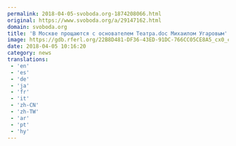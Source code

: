 ```yaml
---
permalink: 2018-04-05-svoboda.org-1874208066.html
original: https://www.svoboda.org/a/29147162.html
domain: svoboda.org
title: 'В Москве прощаются с основателем Театра.doc Михаилом Угаровым'
image: https://gdb.rferl.org/22B8D481-DF36-43ED-91DC-766CC05CE8A5_cx0_cy14_cw0_w1200_r1_s.jpg
date: 2018-04-05 10:16:20
category: news
translations: 
 - 'en'
 - 'es'
 - 'de'
 - 'ja'
 - 'fr'
 - 'it'
 - 'zh-CN'
 - 'zh-TW'
 - 'ar'
 - 'pt'
 - 'hy'
---
```



